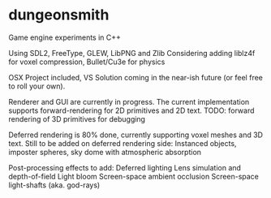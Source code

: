 # dungeonsmith

Game engine experiments in C++

Using SDL2, FreeType, GLEW, LibPNG and Zlib
Considering adding liblz4f for voxel compression, Bullet/Cu3e for physics

OSX Project included, VS Solution coming in the near-ish future (or feel free to roll your own).

Renderer and GUI are currently in progress.
The current implementation supports forward-rendering for 2D primitives and 2D text.
TODO: forward rendering of 3D primitives for debugging

Deferred rendering is 80% done, currently supporting voxel meshes and 3D text.
Still to be added on deferred rendering side:
Instanced objects, imposter spheres, sky dome with atmospheric absorption

Post-processing effects to add:
Deferred lighting
Lens simulation and depth-of-field
Light bloom
Screen-space ambient occlusion
Screen-space light-shafts (aka. god-rays)
